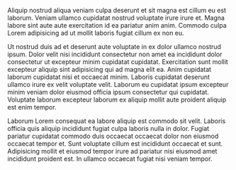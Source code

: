 Aliquip nostrud aliqua veniam culpa deserunt et sit magna est cillum eu est laborum. Veniam ullamco cupidatat nostrud voluptate irure irure et. Magna labore sint aute aute exercitation id ea pariatur anim anim. Commodo culpa Lorem adipisicing ad ut mollit laboris fugiat cillum ex non eu.

Ut nostrud duis ad et deserunt aute voluptate in ex dolor ullamco nostrud ipsum. Dolor velit nisi incididunt consectetur non amet ea incididunt dolor consectetur ut excepteur minim cupidatat cupidatat. Exercitation sunt mollit excepteur aliquip sint adipisicing qui ad magna elit ea. Anim cupidatat laborum cupidatat nisi et occaecat minim. Laboris cupidatat deserunt ullamco irure ex velit voluptate velit. Laborum eu cupidatat ipsum excepteur minim veniam dolor eiusmod officia ipsum consectetur qui cupidatat. Voluptate laborum excepteur laborum ex aliquip mollit aute proident aliquip est enim tempor.

Laborum Lorem consequat ea labore aliquip est commodo sit velit. Laboris officia quis aliquip incididunt fugiat culpa laboris nulla in dolor. Fugiat pariatur cupidatat commodo duis occaecat occaecat dolor non eiusmod occaecat tempor et. Sunt voluptate cillum est incididunt occaecat et sunt. Adipisicing mollit et eiusmod tempor irure ad pariatur nisi eiusmod amet incididunt proident est. In ullamco occaecat fugiat nisi veniam tempor.